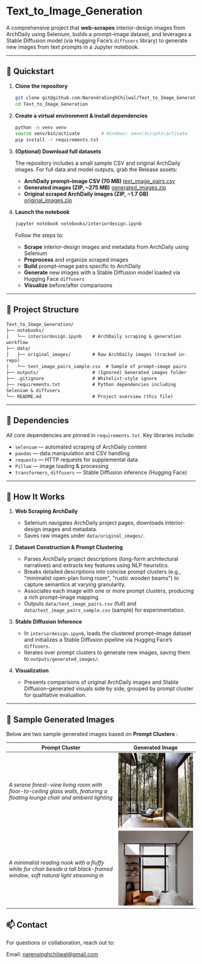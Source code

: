 # Text\_to\_Image\_Generation

A comprehensive project that **web-scrapes** interior-design images from ArchDaily using Selenium, builds a prompt–image dataset, and leverages a Stable Diffusion model (via Hugging Face’s `diffusers` library) to generate new images from text prompts in a Jupyter notebook.

---

## 🚀 Quickstart

1. **Clone the repository**

   ```bash
   git clone git@github.com:NarendraSinghChilwal/Text_to_Image_Generation.git
   cd Text_to_Image_Generation
   ```

2. **Create a virtual environment & install dependencies**

   ```bash
   python -m venv venv
   source venv/bin/activate        # Windows: venv\Scripts\activate
   pip install -r requirements.txt
   ```

3. **(Optional) Download full datasets**

   The repository includes a small sample CSV and original ArchDaily images. For full data and model outputs, grab the Release assets:

   * **ArchDaily prompt–image CSV (70 MB)**
     [text\_image\_pairs.csv](https://github.com/NarendraSinghChilwal/Text_to_Image_Generation/releases/download/v1.0/text_image_pairs.csv)
   * **Generated images (ZIP, \~275 MB)**
     [generated\_images.zip](https://github.com/NarendraSinghChilwal/Text_to_Image_Generation/releases/download/v1.0/generated_images.zip)
   * **Original scraped ArchDaily images (ZIP, \~1.7 GB)**
     [original\_images.zip](https://github.com/NarendraSinghChilwal/Text_to_Image_Generation/releases/download/v1.0/original_images.zip)

4. **Launch the notebook**

   ```bash
   jupyter notebook notebooks/interiordesign.ipynb
   ```

   Follow the steps to:

   * **Scrape** interior-design images and metadata from ArchDaily using Selenium
   * **Preprocess** and organize scraped images
   * **Build** prompt–image pairs specific to ArchDaily
   * **Generate** new images with a Stable Diffusion model loaded via Hugging Face `diffusers`
   * **Visualize** before/after comparisons

---

## 📂 Project Structure

```
Text_to_Image_Generation/
├── notebooks/
│   └── interiordesign.ipynb    # ArchDaily scraping & generation workflow
├── data/
│   ├── original_images/        # Raw ArchDaily images (tracked in-repo)
│   └── text_image_pairs_sample.csv  # Sample of prompt–image pairs
├── outputs/                    # (Ignored) Generated images folder
├── .gitignore                  # Whitelist-style ignore
├── requirements.txt            # Python dependencies including Selenium & diffusers
└── README.md                   # Project overview (this file)
```

---

## 🔧 Dependencies

All core dependencies are pinned in `requirements.txt`. Key libraries include:

* `selenium` — automated scraping of ArchDaily content
* `pandas` — data manipulation and CSV handling
* `requests` — HTTP requests for supplemental data
* `Pillow` — image loading & processing
* `transformers`, `diffusers` — Stable Diffusion inference (Hugging Face)

---

## 🧐 How It Works

1. **Web Scraping ArchDaily**

   * Selenium navigates ArchDaily project pages, downloads interior-design images and metadata.
   * Saves raw images under `data/original_images/`.

2. **Dataset Construction & Prompt Clustering**

   * Parses ArchDaily project descriptions (long-form architectural narratives) and extracts key features using NLP heuristics.
   * Breaks detailed descriptions into concise prompt clusters (e.g., "minimalist open-plan living room", "rustic wooden beams") to capture semantics at varying granularity.
   * Associates each image with one or more prompt clusters, producing a rich prompt–image mapping.
   * Outputs `data/text_image_pairs.csv` (full) and `data/text_image_pairs_sample.csv` (sample) for experimentation.

3. **Stable Diffusion Inference**

   * In `interiordesign.ipynb`, loads the clustered prompt–image dataset and initializes a Stable Diffusion pipeline via Hugging Face’s `diffusers`.
   * Iterates over prompt clusters to generate new images, saving them to `outputs/generated_images/`.

4. **Visualization**

   * Presents comparisons of original ArchDaily images and Stable Diffusion–generated visuals side by side, grouped by prompt cluster for qualitative evaluation.

---

## 🎨 Sample Generated Images


Below are two sample generated images based on **Prompt Clusters** :

| Prompt Cluster                                                                                                       | Generated Image                                                                                     |
| --------------------------------------------------------------------------------------------------------------------- | ---------------------------------------------------------------------------------------------------- |
| *A serene forest-view living room with floor-to-ceiling glass walls, featuring a floating lounge chair and ambient lighting* | ![Generated](https://raw.githubusercontent.com/NarendraSinghChilwal/Text_to_Image_Generation/main/generated_9_1.png) |
| *A minimalist reading nook with a fluffy white fur chair beside a tall black-framed window, soft natural light streaming in* | ![Generated](https://raw.githubusercontent.com/NarendraSinghChilwal/Text_to_Image_Generation/main/generated_9_3.png) |


## 📫 Contact

For questions or collaboration, reach out to:

Email: narensinghchilwal@gmail.com
